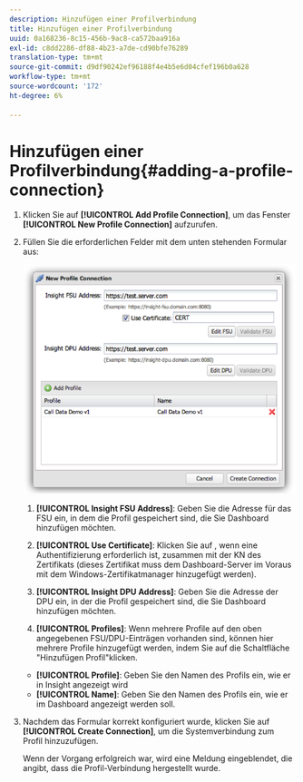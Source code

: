 ```yaml
---
description: Hinzufügen einer Profilverbindung
title: Hinzufügen einer Profilverbindung
uuid: 0a168236-8c15-456b-9ac8-ca572baa916a
exl-id: c8dd2286-df88-4b23-a7de-cd90bfe76289
translation-type: tm+mt
source-git-commit: d9df90242ef96188f4e4b5e6d04cfef196b0a628
workflow-type: tm+mt
source-wordcount: '172'
ht-degree: 6%

---
```


# Hinzufügen einer Profilverbindung{#adding-a-profile-connection}

1. Klicken Sie auf **[!UICONTROL Add Profile Connection]**, um das Fenster **[!UICONTROL New Profile Connection]** aufzurufen.
1. Füllen Sie die erforderlichen Felder mit dem unten stehenden Formular aus:

   ![](assets/new_profile_connection.png)

   1. **[!UICONTROL Insight FSU Address]**: Geben Sie die Adresse für das FSU ein, in dem die Profil gespeichert sind, die Sie Dashboard hinzufügen möchten.

   1. **[!UICONTROL Use Certificate]**: Klicken Sie auf , wenn eine Authentifizierung erforderlich ist, zusammen mit der KN des Zertifikats (dieses Zertifikat muss dem Dashboard-Server im Voraus mit dem Windows-Zertifikatmanager hinzugefügt werden).
   1. **[!UICONTROL Insight DPU Address]**: Geben Sie die Adresse der DPU ein, in der die Profil gespeichert sind, die Sie Dashboard hinzufügen möchten.
   1. **[!UICONTROL Profiles]**: Wenn mehrere Profile auf den oben angegebenen FSU/DPU-Einträgen vorhanden sind, können hier mehrere Profile hinzugefügt werden, indem Sie auf die Schaltfläche &quot;Hinzufügen Profil&quot;klicken.
   * **[!UICONTROL Profile]**: Geben Sie den Namen des Profils ein, wie er in Insight angezeigt wird
   * **[!UICONTROL Name]**: Geben Sie den Namen des Profils ein, wie er im Dashboard angezeigt werden soll.


1. Nachdem das Formular korrekt konfiguriert wurde, klicken Sie auf **[!UICONTROL Create Connection]**, um die Systemverbindung zum Profil hinzuzufügen.

   Wenn der Vorgang erfolgreich war, wird eine Meldung eingeblendet, die angibt, dass die Profil-Verbindung hergestellt wurde.
